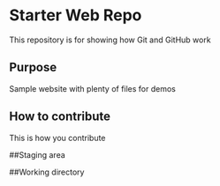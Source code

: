 # Starter Web Repo

This repository is for showing how Git and GitHub work

## Purpose

Sample website with plenty of files for demos

## How to contribute

This is how you contribute

##Staging area

##Working directory